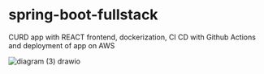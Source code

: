 # spring-boot-fullstack
CURD app with REACT frontend, dockerization, CI CD with Github Actions and deployment of app on AWS

![diagram (3) drawio](https://user-images.githubusercontent.com/80107049/199234334-6524f8c2-0686-4a95-a58b-37746baa5028.png)
